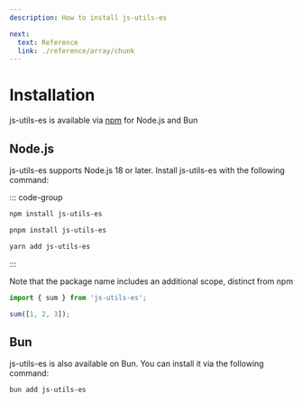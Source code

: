 ```yaml
---
description: How to install js-utils-es

next:
  text: Reference
  link: ./reference/array/chunk
---
```


# Installation

js-utils-es is available via [npm](https://npmjs.com/package/js-utils-es) for Node.js and Bun

## Node.js

js-utils-es supports Node.js 18 or later. Install js-utils-es with the following command:

::: code-group

```sh [npm]
npm install js-utils-es
```

```sh [pnpm]
pnpm install js-utils-es
```

```sh [yarn]
yarn add js-utils-es
```

:::

Note that the package name includes an additional scope, distinct from npm

```typescript
import { sum } from 'js-utils-es';

sum([1, 2, 3]);
```

## Bun

js-utils-es is also available on Bun. You can install it via the following command:

```sh
bun add js-utils-es
```
